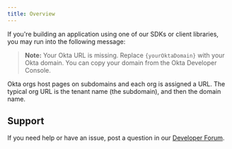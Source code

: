 ```yaml
---
title: Overview
---
```


If you're building an application using one of our SDKs or client libraries, you may run into the following message:

> **Note:** Your Okta URL is missing. Replace `{yourOktaDomain}` with your Okta domain. You can copy your domain from the Okta Developer Console.

Okta orgs host pages on subdomains and each org is assigned a URL. The typical org URL is the tenant name (the subdomain), and then the domain name.

## Support

If you need help or have an issue, post a question in our [Developer Forum](https://devforum.okta.com).

<NextSectionLink/>
